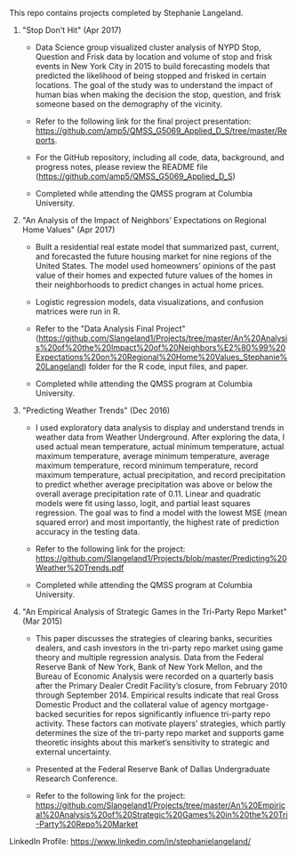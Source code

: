 This repo contains projects completed by Stephanie Langeland.

1) "Stop Don't Hit" (Apr 2017)

   * Data Science group visualized cluster analysis of NYPD Stop, Question and Frisk data by location and volume of stop and frisk events in New York City in 2015 to build forecasting models that predicted the likelihood of being stopped and frisked in certain locations. The goal of the study was to understand the impact of human bias when making the decision the stop, question, and frisk someone based on the demography of the vicinity.

   * Refer to the following link for the final project presentation:  https://github.com/amp5/QMSS_G5069_Applied_D_S/tree/master/Reports.  
   
    * For the GitHub repository, including all code, data, background, and progress notes, please review the README file (https://github.com/amp5/QMSS_G5069_Applied_D_S)
    
     * Completed while attending the QMSS program at Columbia University.

2) "An Analysis of the Impact of Neighbors’ Expectations on Regional Home Values" (Apr 2017)
   
   * Built a residential real estate model that summarized past, current, and forecasted the future housing market for nine regions of the United States.  The model used homeowners’ opinions of the past value of their homes and expected future values of the homes in their neighborhoods to predict changes in actual home prices.  

   * Logistic regression models, data visualizations, and confusion matrices were run in R.
   
   * Refer to the "Data Analysis Final Project" (https://github.com/Slangeland1/Projects/tree/master/An%20Analysis%20of%20the%20Impact%20of%20Neighbors%E2%80%99%20Expectations%20on%20Regional%20Home%20Values_Stephanie%20Langeland) folder for the R code, input files, and paper. 
   
    * Completed while attending the QMSS program at Columbia University.


3) "Predicting Weather Trends" (Dec 2016)
   
   * I used exploratory data analysis to display and understand trends in weather data from Weather Underground. After exploring the data, I used actual mean temperature, actual minimum temperature, actual maximum temperature, average minimum temperature, average maximum temperature, record minimum temperature, record maximum temperature, actual precipitation, and record precipitation to predict whether average precipitation was above or below the overall average precipitation rate of 0.11. Linear and quadratic models were fit using lasso, logit, and partial least squares regression. The goal was to find a model with the lowest MSE (mean squared error) and most importantly, the highest rate of prediction accuracy in the testing data.
   
   * Refer to the following link for the project:  https://github.com/Slangeland1/Projects/blob/master/Predicting%20Weather%20Trends.pdf
   
   * Completed while attending the QMSS program at Columbia University.
   
4) "An Empirical Analysis of Strategic Games in the Tri-Party Repo Market" (Mar 2015)

   * This paper discusses the strategies of clearing banks, securities dealers, and cash investors in the tri-party repo market using game theory and multiple regression analysis. Data from the Federal Reserve Bank of New York, Bank of New York Mellon, and the Bureau of Economic Analysis were recorded on a quarterly basis after the Primary Dealer Credit Facility’s closure, from February 2010 through September 2014. Empirical results indicate that real Gross Domestic Product and the collateral value of agency mortgage-backed securities for repos significantly influence tri-party repo activity. These factors can motivate players’ strategies, which partly determines the size of the tri-party repo market and supports game theoretic insights about this market’s sensitivity to strategic and external uncertainty.

   * Presented at the Federal Reserve Bank of Dallas Undergraduate Research Conference. 
      
   * Refer to the following link for the project:  https://github.com/Slangeland1/Projects/tree/master/An%20Empirical%20Analysis%20of%20Strategic%20Games%20in%20the%20Tri-Party%20Repo%20Market

LinkedIn Profile:  https://www.linkedin.com/in/stephanielangeland/
